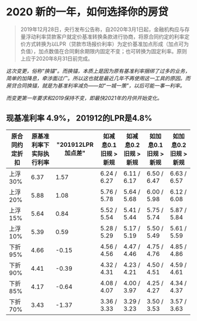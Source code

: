 # 2020 新的一年，如何选择你的房贷

>  2019年12月28日，央行发布公告称，自2020年3月1日起，金融机构应与存量浮动利率贷款客户就定价基准转换条款进行协商，将原合同约定的利率定价方式转换为以LPR（贷款市场报价利率）为定价基准加点形成（加点可为负值），加点数值在合同剩余期限内固定不变；也可转换为固定利率。原则上应于2020年8月31日前完成。

_这次变更，俗称“换锚”。而换锚，本质上是因为原有基准利率捆绑了过多的业务，简单的加降息，牵涉面过广。所以这也就是最近几年不再使用这一工具的原因。而房贷合同换锚，就是为基准利率减负——如“一城一策”，以后可能一事一利率。_

_而变更第一年要求和2019保持不变，即最快2021年的月供开始变化。_

##  现基准利率 4.9%， 201912的LPR是4.8%

| 原合同约定折扣	| 原基准利率下实际执行利率	| "201912LPR加点差"| 如减息0.1旧规 > 新规|如减息0.2旧规 >	新规|如加息0.1旧规 >	新规|如加息0.2旧规 >	新规|
| ------------- | ----------- | ----------- | ----------- | ----------- | ----------- | ----------- | 
|上浮 30%	|6.37 	|1.57 	|6.24 / 6.27 	|6.11 / 6.17 	|6.50 / 6.47 	|6.63 / 6.57 |
|上浮 20%	|5.88 	|1.08 	|5.76 / 5.78 	|5.64 / 5.68 	|6.00 / 5.98 	|6.12 / 6.08 |
|上浮 15%	|5.64 	|0.84 	|5.52 / 5.54 	|5.41 / 5.44 	|5.75 / 5.74 	|5.87 / 5.84 |
|上浮 10%	|5.39 	|0.59 	|5.28 / 5.29 	|5.17 / 5.19 	|5.50 / 5.49 	|5.61 / 5.59 |
|下折 95%	|4.66 	|-0.15 	|4.56 / 4.56 	|4.47 / 4.46 	|4.75 / 4.76 	|4.85 / 4.86 |
|下折 90%	|4.41 	|-0.39 	|4.32 / 4.31 	|4.23 / 4.21 	|4.50 / 4.51 	|4.59 / 4.61 |
|下折 85%	|4.17 	|-0.64 	|4.08 / 4.07 	|4.00 / 3.97 	|4.25 / 4.27 	|4.34 / 4.37 |
|下折 70%	|3.43 	|-1.37 	|3.36 / 3.33 	|3.29 / 3.23 	|3.50 / 3.53 	|3.57 / 3.63 |

